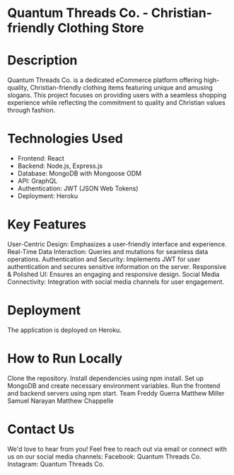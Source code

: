 # Quantum Threads Co. - Christian-friendly Clothing Store

# Description
Quantum Threads Co. is a dedicated eCommerce platform offering high-quality, Christian-friendly clothing items featuring unique and amusing slogans. This project focuses on providing users with a seamless shopping experience while reflecting the commitment to quality and Christian values through fashion.

# Technologies Used
* Frontend: React
* Backend: Node.js, Express.js
* Database: MongoDB with Mongoose ODM
* API: GraphQL
* Authentication: JWT (JSON Web Tokens)
* Deployment: Heroku

# Key Features
User-Centric Design: Emphasizes a user-friendly interface and experience.
Real-Time Data Interaction: Queries and mutations for seamless data operations.
Authentication and Security: Implements JWT for user authentication and secures sensitive information on the server.
Responsive & Polished UI: Ensures an engaging and responsive design.
Social Media Connectivity: Integration with social media channels for user engagement.

# Deployment
The application is deployed on Heroku.

# How to Run Locally
Clone the repository.
Install dependencies using npm install.
Set up MongoDB and create necessary environment variables.
Run the frontend and backend servers using npm start.
Team
Freddy Guerra
Matthew Miller
Samuel Narayan
Matthew Chappelle


# Contact Us
We'd love to hear from you! Feel free to reach out via email or connect with us on our social media channels:
Facebook: Quantum Threads Co.
Instagram: Quantum Threads Co.